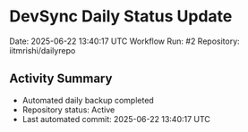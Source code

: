 # DevSync Daily Status Update
Date: 2025-06-22 13:40:17 UTC
Workflow Run: #2
Repository: iitmrishi/dailyrepo

## Activity Summary
- Automated daily backup completed
- Repository status: Active
- Last automated commit: 2025-06-22 13:40:17 UTC
